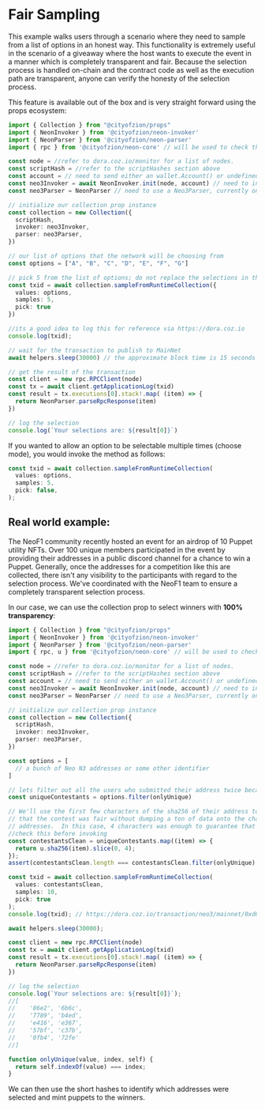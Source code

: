 # Fair Sampling

This example walks users through a scenario where they need to sample from a list of options in an honest way.
This functionality is extremely useful in the scenario of a giveaway where the host wants to execute the event in a
manner which is completely transparent and fair. Because the selection process is handled on-chain and the contract
code as well as the execution path are transparent, anyone can verify the honesty of the selection process.

This feature is available out of the box and is very straight forward using the props ecosystem:

```typescript
import { Collection } from "@cityofzion/props"
import { NeonInvoker } from '@cityofzion/neon-invoker'
import { NeonParser } from '@cityofzion/neon-parser'
import { rpc } from '@cityofzion/neon-core' // will be used to check the result of the transaction

const node = //refer to dora.coz.io/monitor for a list of nodes.
const scriptHash = //refer to the scriptHashes section above
const account = // need to send either an wallet.Account() or undefined, testInvokes don't need an account
const neo3Invoker = await NeonInvoker.init(node, account) // need to instantiate a Neo3Invoker, currently only NeonInvoker implements this interface
const neo3Parser = NeonParser // need to use a Neo3Parser, currently only NeonParser implements this interface

// initialize our collection prop instance
const collection = new Collection({
  scriptHash,
  invoker: neo3Invoker,
  parser: neo3Parser,
})

// our list of options that the network will be choosing from
const options = ["A", "B", "C", "D", "E", "F", "G"]

// pick 5 from the list of options; do not replace the selections in the options once selected (no repeat selections)
const txid = await collection.sampleFromRuntimeCollection({
  values: options,
  samples: 5,
  pick: true
})

//its a good idea to log this for reference via https://dora.coz.io
console.log(txid);

// wait for the transaction to publish to MainNet
await helpers.sleep(30000) // the approximate block time is 15 seconds on N3 so we use 2 * period to ensure the transaction publishes.

// get the result of the transaction
const client = new rpc.RPCClient(node)
const tx = await client.getApplicationLog(txid)
const result = tx.executions[0].stack!.map( (item) => {
  return NeonParser.parseRpcResponse(item)
})

// log the selection
console.log(`Your selections are: ${result[0]}`)
```

If you wanted to allow an option to be selectable multiple times (choose mode), you would invoke the method as follows:

```typescript
const txid = await collection.sampleFromRuntimeCollection(
  values: options,
  samples: 5,
  pick: false,
);
```

## Real world example:

The NeoF1 community recently hosted an event for an airdrop of 10 Puppet utility NFTs. Over 100 unique
members participated in the event by providing their addresses in a public discord channel for a chance to win a Puppet.
Generally, once the addresses for a competition like this are collected, there isn't any visibility to the participants
with regard to the selection process. We've coordinated with the NeoF1 team to ensure a completely transparent
selection process.

In our case, we can use the collection prop to select winners with **100% transparency**:

```typescript
import { Collection } from "@cityofzion/props"
import { NeonInvoker } from '@cityofzion/neon-invoker'
import { NeonParser } from '@cityofzion/neon-parser'
import { rpc, u } from '@cityofzion/neon-core' // will be used to check the result of the transaction

const node = //refer to dora.coz.io/monitor for a list of nodes.
const scriptHash = //refer to the scriptHashes section above
const account = // need to send either an wallet.Account() or undefined, testInvokes don't need an account
const neo3Invoker = await NeonInvoker.init(node, account) // need to instantiate a Neo3Invoker, currently only NeonInvoker implements this interface
const neo3Parser = NeonParser // need to use a Neo3Parser, currently only NeonParser implements this interface

// initialize our collection prop instance
const collection = new Collection({
  scriptHash,
  invoker: neo3Invoker,
  parser: neo3Parser,
})

const options = [
  // a bunch of Neo N3 addresses or some other identifier
]

// lets filter out all the users who submitted their address twice because they were super excited!
const uniqueContestants = options.filter(onlyUnique)

// We'll use the first few characters of the sha256 of their address to select from.  This allows users to verify
// that the contest was fair without dumping a ton of data onto the chain or communicating all the participating
// addresses.  In this case, 4 characters was enough to guarantee that every value was unique. Make sure to
//check this before invoking
const contestantsClean = uniqueContestants.map((item) => {
  return u.sha256(item).slice(0, 4);
});
assert(contestantsClean.length === contestantsClean.filter(onlyUnique).length);

const txid = await collection.sampleFromRuntimeCollection(
  values: contestantsClean,
  samples: 10,
  pick: true
);
console.log(txid); // https://dora.coz.io/transaction/neo3/mainnet/0xd049accd037666973883dd35704daeeb35b42b9358c710600606a20f777c7bb4

await helpers.sleep(30000);

const client = new rpc.RPCClient(node)
const tx = await client.getApplicationLog(txid)
const result = tx.executions[0].stack!.map( (item) => {
  return NeonParser.parseRpcResponse(item)
})

// log the selection
console.log(`Your selections are: ${result[0]}`);
//[
//    '86e2', '6b6c',
//    '7789', 'b4ed',
//    'e416', 'e367',
//    '57bf', 'c37b',
//    '0fb4', '72fe'
//]

function onlyUnique(value, index, self) {
  return self.indexOf(value) === index;
}
```

We can then use the short hashes to identify which addresses were selected and mint puppets to the winners.
